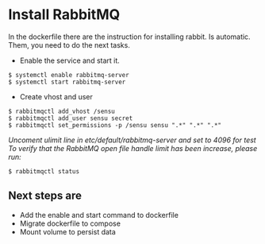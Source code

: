 # Install RabbitMQ

In the dockerfile there are the instruction for installing rabbit. 
Is automatic.
Them, you need to do the next tasks.

* Enable the service and start it.
```
$ systemctl enable rabbitmq-server
$ systemctl start rabbitmq-server
```
* Create vhost and user
```
$ rabbitmqctl add_vhost /sensu
$ rabbitmqctl add_user sensu secret
$ rabbitmqctl set_permissions -p /sensu sensu ".*" ".*" ".*"
```
_Uncoment ulimit line in etc/default/rabbitmq-server and set to 4096 for test
To verify that the RabbitMQ open file handle limit has been increase, please run:_
```
$ rabbitmqctl status
```

##  Next steps are 
* Add the enable and start command to dockerfile
* Migrate dockerfile to compose
* Mount volume to persist data
